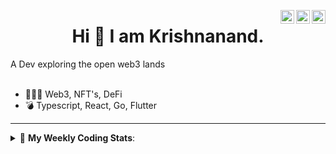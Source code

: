 <a href="https://twitter.com/incrypto32" target="_blank" rel="nofollow"><img align="right" alt="Pratik's Twitter" width="22px" src="https://cdn.jsdelivr.net/npm/simple-icons@v3/icons/twitter.svg" /></a><a href="https://www.linkedin.com/in/incrypto32" target="_blank" rel="nofollow"><img align="right" alt="Pratik's Linkdein" width="22px" src="https://cdn.jsdelivr.net/npm/simple-icons@v3/icons/linkedin.svg" /></a><a href="https://www.instagram.com/incrypto32" target="_blank" rel="nofollow"><img align="right" alt="Insta" width="22px" src="https://cdn.jsdelivr.net/npm/simple-icons@v3/icons/instagram.svg" /></a>

<center><h1> Hi 👋 I am Krishnanand. </h1></center>
A Dev exploring the open web3 lands

 <br /> 
 <br /> 

 
- 👨🏽‍💻  Web3, NFT's, DeFi
- 💣  Typescript, React, Go, Flutter
<!-- - 🌐 Visit my [porfolio website](https://incrypt32.github.io/) for complete background and contact. -->


---


<details> 
 <summary>🤖 <b>My Weekly Coding Stats</b>: </summary>
<br>

<!--START_SECTION:waka-->

```text
JSON         41 mins         ████████████░░░░░░░░░░░░░   48.54 %
TypeScript   26 mins         ███████▓░░░░░░░░░░░░░░░░░   31.11 %
YAML         6 mins          ██░░░░░░░░░░░░░░░░░░░░░░░   07.41 %
Rust         6 mins          █▓░░░░░░░░░░░░░░░░░░░░░░░   07.18 %
TOML         4 mins          █▒░░░░░░░░░░░░░░░░░░░░░░░   05.76 %
```

<!--END_SECTION:waka-->

</details>


